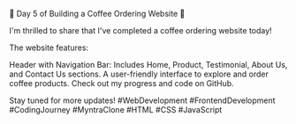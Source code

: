 🚀 Day 5 of Building a Coffee Ordering Website 🚀

I'm thrilled to share that I've completed a coffee ordering website today!

The website features:

Header with Navigation Bar: Includes Home, Product, Testimonial, About Us, and Contact Us sections.
A user-friendly interface to explore and order coffee products.
Check out my progress and code on GitHub.

Stay tuned for more updates!
#WebDevelopment #FrontendDevelopment #CodingJourney #MyntraClone #HTML #CSS #JavaScript

